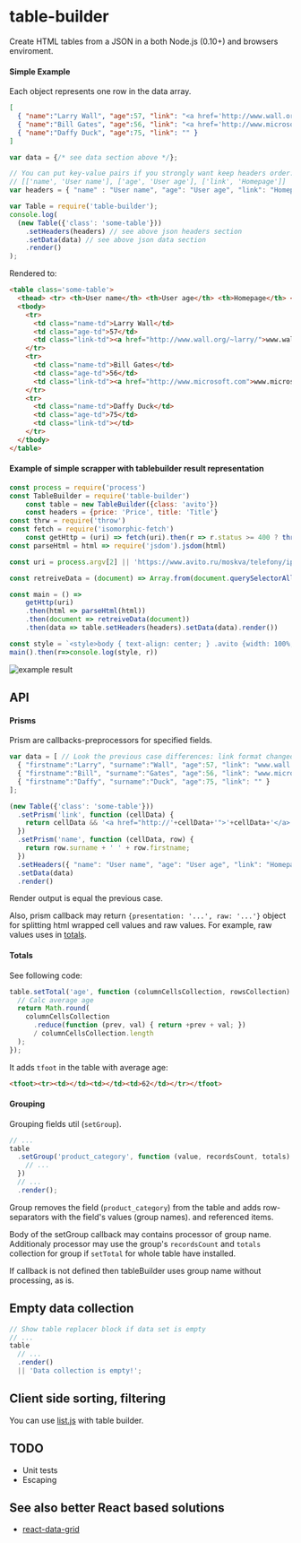 table-builder
============

Create HTML tables from a JSON in a both Node.js (0.10+) and browsers enviroment.

#### Simple Example

Each object represents one row in the data array.
```json
[
  { "name":"Larry Wall", "age":57, "link": "<a href='http://www.wall.org/~larry/'>www.wall.org/~larry/</a>" },
  { "name":"Bill Gates", "age":56, "link": "<a href='http://www.microsoft.com'>www.microsoft.com</a>" },
  { "name":"Daffy Duck", "age":75, "link": "" }
]
```

```javascript
var data = {/* see data section above */};

// You can put key-value pairs if you strongly want keep headers order:
// [['name', 'User name'], ['age', 'User age'], ['link', 'Homepage']]
var headers = { "name" : "User name", "age": "User age", "link": "Homepage" };

var Table = require('table-builder');
console.log(
  (new Table({'class': 'some-table'}))
    .setHeaders(headers) // see above json headers section
    .setData(data) // see above json data section
    .render()
);
```

Rendered to:
```html
<table class='some-table'>
  <thead> <tr> <th>User name</th> <th>User age</th> <th>Homepage</th> </tr> </thead>
  <tbody>
    <tr>
      <td class="name-td">Larry Wall</td>
      <td class="age-td">57</td>
      <td class="link-td"><a href="http://www.wall.org/~larry/">www.wall.org/~larry/</a></td>
    </tr>
    <tr>
      <td class="name-td">Bill Gates</td>
      <td class="age-td">56</td>
      <td class="link-td"><a href="http://www.microsoft.com">www.microsoft.com</a></td>
    </tr>
    <tr>
      <td class="name-td">Daffy Duck</td>
      <td class="age-td">75</td>
      <td class="link-td"></td>
    </tr>
  </tbody>
</table>
```

#### Example of simple scrapper with tablebuilder result representation

```js
const process = require('process')
const TableBuilder = require('table-builder')
    const table = new TableBuilder({class: 'avito'})
    const headers = {price: 'Price', title: 'Title'}
const thrw = require('throw')
const fetch = require('isomorphic-fetch')
    const getHttp = (uri) => fetch(uri).then(r => r.status >= 400 ? thrw (r.status) : r.text())
const parseHtml = html => require('jsdom').jsdom(html)

const uri = process.argv[2] || 'https://www.avito.ru/moskva/telefony/iphone?q=iphone+se'

const retreiveData = (document) => Array.from(document.querySelectorAll('.js-catalog_after-ads .item')).map(i=>({title:i.querySelector('.title'), price:i.querySelector('.about')})).map(({title,price})=>({title:title.textContent.trim(),price:price.textContent.trim()}))

const main = () =>
    getHttp(uri)
    .then(html => parseHtml(html))
    .then(document => retreiveData(document))
    .then(data => table.setHeaders(headers).setData(data).render())

const style = `<style>body { text-align: center; } .avito {width: 100%;} thead { text-align: left; } .price-td { text-align: right; }</style>`
main().then(r=>console.log(style, r))
```

![example result](https://cloud.githubusercontent.com/assets/6201068/20455981/216d347c-ae7a-11e6-83bf-572d410ef6e8.png)


## API

#### Prisms
Prism are callbacks-preprocessors for specified fields.

```javascript
var data = [ // Look the previous case differences: link format changed and name splitted into firstname and surname
  { "firstname":"Larry", "surname":"Wall", "age":57, "link": "www.wall.org/~larry/" },
  { "firstname":"Bill", "surname":"Gates", "age":56, "link": "www.microsoft.com" },
  { "firstname":"Daffy", "surname":"Duck", "age":75, "link": "" }
];

(new Table({'class': 'some-table'}))
  .setPrism('link', function (cellData) {
    return cellData && '<a href="http://'+cellData+'">'+cellData+'</a>' || 'N/A';
  })
  .setPrism('name', function (cellData, row) {
    return row.surname + ' ' + row.firstname;
  })
  .setHeaders({ "name": "User name", "age": "User age", "link": "Homepage" })
  .setData(data)
  .render()
```

Render output is equal the previous case.

Also, prism callback may return `{presentation: '...', raw: '...'}` object
for splitting html wrapped cell values and raw values.
For example, raw values uses in [totals](#totals).

#### Totals
See following code:

```js
table.setTotal('age', function (columnCellsCollection, rowsCollection) {
  // Calc average age
  return Math.round(
    columnCellsCollection
      .reduce(function (prev, val) { return +prev + val; })
      / columnCellsCollection.length
  );
});
```

It adds `tfoot` in the table with average age:
```html
<tfoot><tr><td></td><td></td><td>62</td></tr></tfoot>
```

#### Grouping

Grouping fields util (`setGroup`).

```js
// ...
table
  .setGroup('product_category', function (value, recordsCount, totals) {
    // ...
  })
  // ...
  .render();
```

Group removes the field (`product_category`) from the table 
and adds row-separators with the field's values (group names). and referenced items.

Body of the setGroup callback may contains processor of group name. 
Additionaly processor may use the group's `recordsCount` and `totals` collection for group
if `setTotal` for whole table have installed.

If callback is not defined then tableBuilder uses group name without processing, as is.

## Empty data collection

```js
// Show table replacer block if data set is empty
// ...
table
  // ...
  .render()
  || 'Data collection is empty!';
```

## Client side sorting, filtering

You can use [list.js](https://github.com/javve/list.js) with table builder.

## TODO

- Unit tests
- Escaping

## See also better React based solutions

* [react-data-grid](https://github.com/adazzle/react-data-grid)
